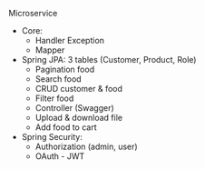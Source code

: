 Microservice
- Core:
  + Handler Exception
  + Mapper 
- Spring JPA: 3 tables (Customer, Product, Role)
  + Pagination food
  + Search food
  + CRUD customer & food
  + Filter food
  + Controller (Swagger)
  + Upload & download file
  + Add food to cart
- Spring Security:
  + Authorization (admin, user)
  + OAuth - JWT
